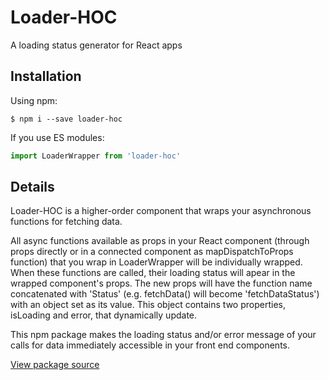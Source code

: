 # Loader-HOC
A loading status generator for React apps

## Installation
Using npm:
```shell
$ npm i --save loader-hoc
```
If you use ES modules:
```js
import LoaderWrapper from 'loader-hoc'
```

## Details
Loader-HOC is a higher-order component that wraps your asynchronous functions for fetching data. 

All async functions available as props in your React component (through props directly or in a connected component as mapDispatchToProps function) that you wrap in LoaderWrapper will be individually wrapped. When these functions are called, their loading status will apear in the wrapped component's props. The new props will have the function name concatenated with 'Status' (e.g. fetchData() will become 'fetchDataStatus') with an object set as its value. This object contains two properties, isLoading and error, that dynamically update. 

This npm package makes the loading status and/or error message of your calls for data immediately accessible in your front end components. 

[View package source](https://github.com/e-l-i-s-e/loader-hoc)
